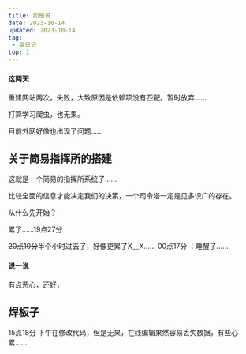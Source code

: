 ```yaml
---
title: 如是说
date: 2023-10-14
updated: 2023-10-14
tag:
 - 类日记
top: 1
---
```

#### 这两天
重建网站两次，失败，大致原因是依赖项没有匹配。暂时放弃……

打算学习爬虫，也无果。

目前外网好像也出现了问题……

## 关于简易指挥所的搭建

这就是一个简易的指挥所系统了……

比较全面的信息才能决定我们的决策，一个司令塔一定是见多识广的存在。

从什么先开始？

累了……19点27分

~~20点10分~~半个小时过去了，好像更累了X﹏X……
00点17分 ：睡醒了……

#### 说一说
有点恶心，还好，

## 焊板子
15点18分 下午在修改代码，但是无果，在线编辑果然容易丢失数据，有些心累……
